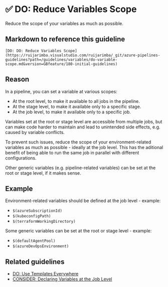 # ✅ DO: Reduce Variables Scope

Reduce the scope of your variables as much as possible.

## Markdown to reference this guideline

```plaintext
[DO: DO: Reduce Variables Scope](https://ruijarimba.visualstudio.com/ruijarimba/_git/azure-pipelines-guidelines?path=/guidelines/variables/do-variable-scope.md&version=GBfeature/180-initial-guidelines)
```

## Reason

In a pipeline, you can set a variable at various scopes:

- At the root level, to make it available to all jobs in the pipeline.
- At the stage level, to make it available only to a specific stage.
- At the job level, to make it available only to a specific job.

Variables set at the root or stage level are accessible from multiple jobs,
but can make code harder to maintain and lead to unintended side effects, e.g.
caused by variable conflicts.

To prevent such issues, reduce the scope of your environment-related variables
as much as possible - ideally at the job level. This has the aditional benefit
of being able to run the same job in parallel with different configurations.

Other generic variables (e.g. pipeline-related variables) can be set at the
root or stage level, if it makes sense.

## Example

Environment-related variables should be defined at the job level - example:

- `$(azureSubscriptionId)`
- `$(kubeconfigPath)`
- `$(terraformWorkingDirectory)`

Some generic variables can be set at the root or stage level - example:

- `$(defaultAgentPool)`
- `$(azureDevOpsEnvironment)`

## Related guidelines

- [DO: Use Templates Everywhere](/guidelines/general/do-templates-everywhere.md)
- [CONSIDER: Declaring Variables at the Job Level](/guidelines/jobs/consider-job-variables.md)
